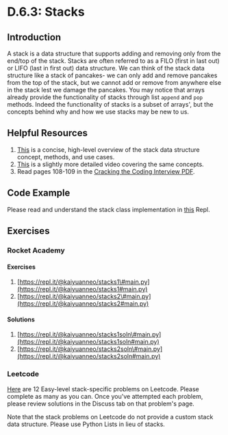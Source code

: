 # D.6.3: Stacks

## Introduction

A stack is a data structure that supports adding and removing only from the end/top of the stack. Stacks are often referred to as a FILO \(first in last out\) or LIFO \(last in first out\) data structure. We can think of the stack data structure like a stack of pancakes- we can only add and remove pancakes from the top of the stack, but we cannot add or remove from anywhere else in the stack lest we damage the pancakes. You may notice that arrays already provide the functionality of stacks through list `append` and `pop` methods. Indeed the functionality of stacks is a subset of arrays', but the concepts behind why and how we use stacks may be new to us.

## Helpful Resources

1. [This](https://www.youtube.com/watch?v=k1PX5LxFfTo) is a concise, high-level overview of the stack data structure concept, methods, and use cases.
2. [This](https://www.youtube.com/watch?v=F1F2imiOJfk) is a slightly more detailed video covering the same concepts.
3. Read pages 108-109 in the [Cracking the Coding Interview PDF](../d.0-module-d-overview.md#resources).

## Code Example

Please read and understand the stack class implementation in [this](https://repl.it/@kaiyuanneo/stack-class-definitions#main.py) Repl.

## Exercises

### Rocket Academy

#### Exercises

1. [https://repl.it/@kaiyuanneo/stacks1\#main.py](https://repl.it/@kaiyuanneo/stacks1#main.py)
2. [https://repl.it/@kaiyuanneo/stacks2\#main.py](https://repl.it/@kaiyuanneo/stacks2#main.py)

#### Solutions

1. [https://repl.it/@kaiyuanneo/stacks1soln\#main.py](https://repl.it/@kaiyuanneo/stacks1soln#main.py)
2. [https://repl.it/@kaiyuanneo/stacks2soln\#main.py](https://repl.it/@kaiyuanneo/stacks2soln#main.py)

### Leetcode

[Here](https://leetcode.com/problemset/all/?difficulty=Easy&topicSlugs=stack) are 12 Easy-level stack-specific problems on Leetcode. Please complete as many as you can. Once you've attempted each problem, please review solutions in the Discuss tab on that problem's page.

Note that the stack problems on Leetcode do not provide a custom stack data structure. Please use Python Lists in lieu of stacks.


